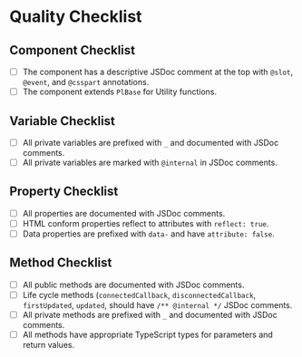 # Quality Checklist

## Component Checklist

- [ ] The component has a descriptive JSDoc comment at the top with `@slot`, `@event`, and `@csspart` annotations.
- [ ] The component extends `PlBase` for Utility functions.

## Variable Checklist

- [ ] All private variables are prefixed with `_` and documented with JSDoc comments.
- [ ] All private variables are marked with `@internal` in JSDoc comments.

## Property Checklist

- [ ] All properties are documented with JSDoc comments.
- [ ] HTML conform properties reflect to attributes with `reflect: true`.
- [ ] Data properties are prefixed with `data-` and have `attribute: false`.

## Method Checklist

- [ ] All public methods are documented with JSDoc comments.
- [ ] Life cycle methods (`connectedCallback`, `disconnectedCallback`, `firstUpdated`, `updated`, should have `/** @internal */` JSDoc comments.
- [ ] All private methods are prefixed with `_` and documented with JSDoc comments.
- [ ] All methods have appropriate TypeScript types for parameters and return values.
